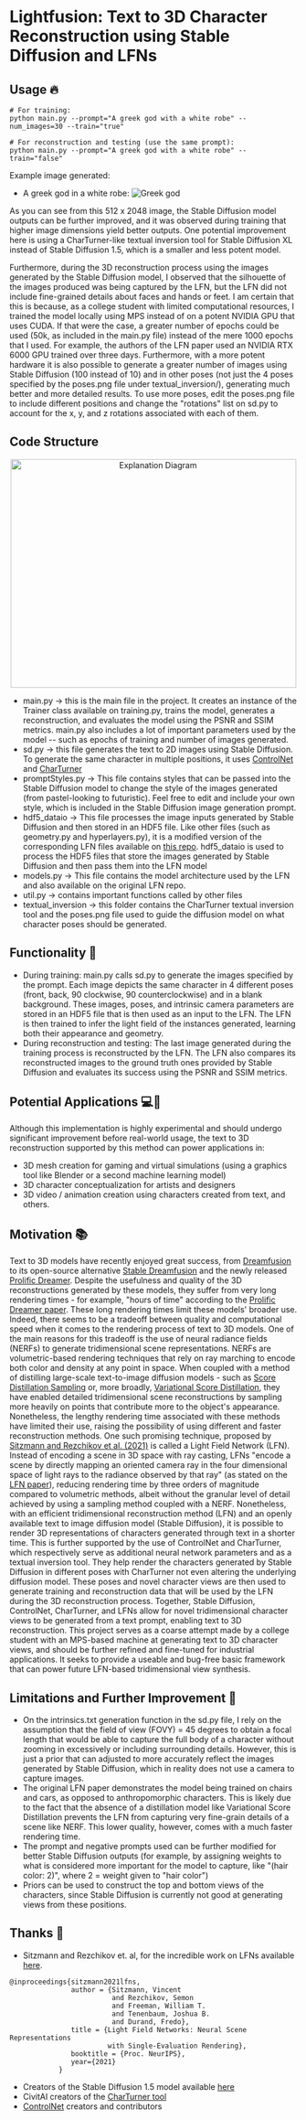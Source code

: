 # Lightfusion: Text to 3D Character Reconstruction using Stable Diffusion and LFNs

## Usage 🔥

```
# For training:
python main.py --prompt="A greek god with a white robe" --num_images=30 --train="true"

# For reconstruction and testing (use the same prompt):
python main.py --prompt="A greek god with a white robe" --train="false"
```

Example image generated:

- A greek god in a white robe:
  ![Greek god](example_images/greek_god.png)

As you can see from this 512 x 2048 image, the Stable Diffusion model outputs can be further improved, and it was observed during training that higher image dimensions yield better outputs. One potential improvement here is using a CharTurner-like textual inversion tool for Stable Diffusion XL instead of Stable Diffusion 1.5, which is a smaller and less potent model.

Furthermore, during the 3D reconstruction process using the images generated by the Stable Diffusion model, I observed that the silhouette of the images produced was being captured by the LFN, but the LFN did not include fine-grained details about faces and hands or feet. I am certain that this is because, as a college student with limited computational resources, I trained the model locally using MPS instead of on a potent NVIDIA GPU that uses CUDA. If that were the case, a greater number of epochs could be used (50k, as included in the main.py file) instead of the mere 1000 epochs that I used. For example, the authors of the LFN paper used an NVIDIA RTX 6000 GPU trained over three days. Furthermore, with a more potent hardware it is also possible to generate a greater number of images using Stable Diffusion (100 instead of 10) and in other poses (not just the 4 poses specified by the poses.png file under textual_inversion/), generating much better and more detailed results. To use more poses, edit the poses.png file to include different positions and change the "rotations" list on sd.py to account for the x, y, and z rotations associated with each of them.

## Code Structure
<div align="center">
  <img src="example_images/Diagram.png" width="500" height="400" alt="Explanation Diagram">
</div>

- main.py → this is the main file in the project. It creates an instance of the Trainer class available on training.py, trains the model, generates a reconstruction, and evaluates the model using the PSNR and SSIM metrics. main.py also includes a lot of important parameters used by the model -- such as epochs of training and number of images generated.
- sd.py → this file generates the text to 2D images using Stable Diffusion. To generate the same character in multiple positions, it uses [ControlNet](https://github.com/lllyasviel/ControlNet) and [CharTurner](https://civitai.com/models/3036/charturner-character-turnaround-helper-for-15-and-21)
- promptStyles.py → This file contains styles that can be passed into the Stable Diffusion model to change the style of the images generated (from pastel-looking to futuristic). Feel free to edit and include your own style, which is included in the Stable Diffusion image generation prompt.
- hdf5_dataio → This file processes the image inputs generated by Stable Diffusion and then stored in an HDF5 file. Like other files (such as geometry.py and hyperlayers.py), it is a modified version of the corresponding LFN files available on [this repo](https://github.com/vsitzmann/light-field-networks/tree/master?tab=readme-ov-file). hdf5_dataio is used to process the HDF5 files that store the images generated by Stable Diffusion and then pass them into the LFN model
- models.py → This file contains the model architecture used by the LFN and also available on the original LFN repo.
- util.py → contains important functions called by other files
- textual_inversion → this folder contains the CharTurner textual inversion tool and the poses.png file used to guide the diffusion model on what character poses should be generated.

## Functionality 🔧

- During training: main.py calls sd.py to generate the images specified by the prompt. Each image depicts the same character in 4 different poses (front, back, 90 clockwise, 90 counterclockwise) and in a blank background. These images, poses, and intrinsic camera parameters are stored in an HDF5 file that is then used as an input to the LFN. The LFN is then trained to infer the light field of the instances generated, learning both their appearance and geometry.
- During reconstruction and testing: The last image generated during the training process is reconstructed by the LFN. The LFN also compares its reconstructed images to the ground truth ones provided by Stable Diffusion and evaluates its success using the PSNR and SSIM metrics.

## Potential Applications 💻📱

Although this implementation is highly experimental and should undergo significant improvement before real-world usage, the text to 3D reconstruction supported by this method can power applications in:

- 3D mesh creation for gaming and virtual simulations (using a graphics tool like Blender or a second machine learning model)
- 3D character conceptualization for artists and designers
- 3D video / animation creation using characters created from text, and others.

## Motivation 📚

Text to 3D models have recently enjoyed great success, from [Dreamfusion](https://dreamfusion3d.github.io/) to its open-source alternative [Stable Dreamfusion](https://github.com/ashawkey/stable-dreamfusion) and the newly released [Prolific Dreamer](https://ml.cs.tsinghua.edu.cn/prolificdreamer/). Despite the usefulness and quality of the 3D reconstructions generated by these models, they suffer from very long rendering times - for example, "hours of time" according to the [Prolific Dreamer paper](https://arxiv.org/pdf/2305.16213.pdf). These long rendering times limit these models' broader use. Indeed, there seems to be a tradeoff between quality and computational speed when it comes to the rendering process of text to 3D models. One of the main reasons for this tradeoff is the use of neural radiance fields (NERFs) to generate tridimensional scene representations. NERFs are volumetric-based rendering techniques that rely on ray marching to encode both color and density at any point in space. When coupled with a method of distilling large-scale text-to-image diffusion models - such as [Score Distillation Sampling](https://arxiv.org/abs/2310.17590) or, more broadly, [Variational Score Distillation](https://ml.cs.tsinghua.edu.cn/prolificdreamer/), they have enabled detailed tridimensional scene reconstructions by sampling more heavily on points that contribute more to the object's appearance. Nonetheless, the lengthy rendering time associated with these methods have limited their use, raising the possibility of using different and faster reconstruction methods. One such promising technique, proposed by [Sitzmann and Rezchikov et al. (2021)](https://www.vincentsitzmann.com/lfns/) is called a Light Field Network (LFN). Instead of encoding a scene in 3D space with ray casting, LFNs "encode a scene by directly mapping an oriented camera ray in the four dimensional space of light rays to the radiance observed by that ray" (as stated on the [LFN paper](https://arxiv.org/abs/2106.02634)), reducing rendering time by three orders of magnitude compared to volumetric methods, albeit without the granular level of detail achieved by using a sampling method coupled with a NERF.
Nonetheless, with an efficient tridimensional reconstruction method (LFN) and an openly available text to image diffusion model (Stable Diffusion), it is possible to render 3D representations of characters generated through text in a shorter time. This is further supported by the use of ControlNet and CharTurner, which respectively serve as additional neural network parameters and as a textual inversion tool. They help render the characters generated by Stable Diffusion in different poses with CharTurner not even altering the underlying diffusion model. These poses and novel character views are then used to generate training and reconstruction data that will be used by the LFN during the 3D reconstruction process. Together, Stable Diffusion, ControlNet, CharTurner, and LFNs allow for novel tridimensional character views to be generated from a text prompt, enabling text to 3D reconstruction. This project serves as a coarse attempt made by a college student with an MPS-based machine at generating text to 3D character views, and should be further refined and fine-tuned for industrial applications. It seeks to provide a useable and bug-free basic framework that can power future LFN-based tridimensional view synthesis.

## Limitations and Further Improvement 🤔

- On the intrinsics.txt generation function in the sd.py file, I rely on the assumption that the field of view (FOVY) = 45 degrees to obtain a focal length that would be able to capture the full body of a character without zooming in excessively or including surrounding details. However, this is just a prior that can adjusted to more accurately reflect the images generated by Stable Diffusion, which in reality does not use a camera to capture images.
- The original LFN paper demonstrates the model being trained on chairs and cars, as opposed to anthropomorphic characters. This is likely due to the fact that the absence of a distillation model like Variational Score Distillation prevents the LFN from capturing very fine-grain details of a scene like NERF. This lower quality, however, comes with a much faster rendering time.
- The prompt and negative prompts used can be further modified for better Stable Diffusion outputs (for example, by assigning weights to what is considered more important for the model to capture, like "(hair color: 2)", where 2 = weight given to "hair color")
- Priors can be used to construct the top and bottom views of the characters, since Stable Diffusion is currently not good at generating views from these positions.

## Thanks 🙌

- Sitzmann and Rezchikov et. al, for the incredible work on LFNs available [here](https://www.vincentsitzmann.com/lfns/).
```
@inproceedings{sitzmann2021lfns,
               author = {Sitzmann, Vincent
                         and Rezchikov, Semon
                         and Freeman, William T.
                         and Tenenbaum, Joshua B.
                         and Durand, Fredo},
               title = {Light Field Networks: Neural Scene Representations
                        with Single-Evaluation Rendering},
               booktitle = {Proc. NeurIPS},
               year={2021}
            }
```
- Creators of the Stable Diffusion 1.5 model available [here](https://huggingface.co/runwayml/stable-diffusion-v1-5)
- CivitAI creators of the [CharTurner tool](https://civitai.com/models/3036/charturner-character-turnaround-helper-for-15-and-21)
- [ControlNet](https://github.com/lllyasviel/ControlNet) creators and contributors
